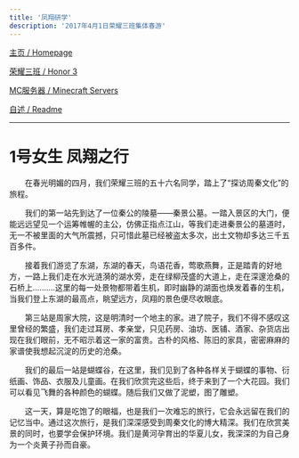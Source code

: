 ```yaml
---
title: '凤翔研学'
description: '2017年4月1日荣耀三班集体春游'
---
```


[主页 / Homepage]()

[荣耀三班 / Honor 3](honor3)

[MC服务器 / Minecraft Servers](mc)

[自述 / Readme](README)

------

# 1号女生 凤翔之行

　　在春光明媚的四月，我们荣耀三班的五十六名同学，踏上了“探访周秦文化”的旅程。

　　我们的第一站先到达了一位秦公的陵墓——秦景公墓。一踏入景区的大门，便能远远望见一个运筹帷幄的主公，仿佛正指点江山，等我们走进秦景公的墓道时，无一不被里面的大气所震撼，只可惜此墓已经被盗太多次，出土文物却多达三千五百多件。

　　接着我们游览了东湖，东湖的春天，鸟语花香，莺歌燕舞，正是踏青的好地方，一路上我们走在水光涟漪的湖水旁，走在绿柳茂盛的大道上，走在深邃沧桑的石桥上..........这里的每一处景物都带着生机，即时幽静的湖面也焕发着春的生机，当我们登上东湖的最高点，眺望远方，凤翔的景色便尽收眼底。

　　第三站是周家大院，这是明清时一个地主的家。进了院子，我们不得不感叹这里曾经的繁盛，我们走过耳房、孝亲堂，只见药房、油坊、医铺、酒家、杂货店出现在我们眼前，无不昭示着这一家的富贵。古朴的风格、陈旧的家具，密密麻麻的家谱使我想起沉淀的历史的沧桑。

　　我们的最后一站是蝴蝶谷，在这里，我们见到了各种各样关于蝴蝶的事物、衍纸画、饰品、衣服及儿童画。在我们欣赏完这些后，终于来到了一个大花园。我们可以看见飞舞的各种颜色的蝴蝶。随后我们又做了泥塑，图了雕塑。

　　这一天，算是吃饱了的眼福，也是我们一次难忘的旅行，它会永远留在我们的记忆当中。通过这次旅行，是我们深深感受到周秦文化的博大精深。我们在欣赏美景的同时，也要学会保护环境。我们是黄河孕育出的华夏儿女，我深深的为自己身为一个炎黄子孙而自豪。